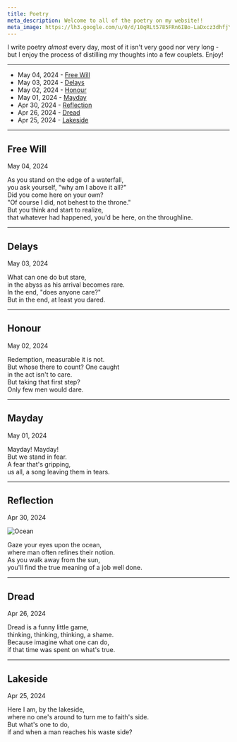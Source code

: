 ```yaml
---
title: Poetry
meta_description: Welcome to all of the poetry on my website!!
meta_image: https://lh3.google.com/u/0/d/10qRLt5785FRn6IBo-LaDxcz3dhfjYtaK=w2880-h1528-iv1
---
```


I write poetry _almost_ every day, most of it isn't very good nor very long - but I enjoy the process of distilling my thoughts into a few couplets. Enjoy!

<hr />

- May 04, 2024 - <a href="#freewill">Free Will</a>
- May 03, 2024 - <a href="#delays">Delays</a>
- May 02, 2024 - <a href="#honour">Honour</a>
- May 01, 2024 - <a href="#mayday">Mayday</a>
- Apr 30, 2024 - <a href="#reflection">Reflection</a>
- Apr 26, 2024 - <a href="#dread">Dread</a>
- Apr 25, 2024 - <a href="#lakeside">Lakeside</a>
<hr />

<h2 id="freewill">Free Will</h2>
<p>May 04, 2024</p>

As you stand on the edge of a waterfall, <br />
you ask yourself, "why am I above it all?" <br />
Did you come here on your own? <br />
"Of course I did, not behest to the throne." <br />
But you think and start to realize, <br />
that whatever had happened, you'd be here, on the throughline.

<hr />

<h2 id="delays">Delays</h2>
<p>May 03, 2024</p>

What can one do but stare, <br />
in the abyss as his arrival becomes rare. <br />
In the end, "does anyone care?" <br />
But in the end, at least you dared.

<hr />


<h2 id="honour">Honour</h2>
<p>May 02, 2024</p>

Redemption, measurable it is not. <br />
But whose there to count? One caught <br />
in the act isn't to care. <br />
But taking that first step? <br />
Only few men would dare.

<hr />

<h2 id="mayday">Mayday</h2>
<p>May 01, 2024</p>

Mayday! Mayday! <br />
But we stand in fear. <br />
A fear that's gripping, <br />
us all, a song leaving them in tears.

<hr />


<h2 id="reflection">Reflection</h2>
<p>Apr 30, 2024</p>

![Ocean](/ocean.jpg)

Gaze your eyes upon the ocean, <br />
where man often refines their notion. <br />
As you walk away from the sun, <br />
you'll find the true meaning of a job well done.

<hr />

<h2 id="lakeside">Dread</h2>
<p>Apr 26, 2024</p>

Dread is a funny little game, <br />
thinking, thinking, thinking, a shame. <br />
Because imagine what one can do, <br />
if that time was spent on what's true.

<hr />

<h2 id="lakeside">Lakeside</h2>
<p>Apr 25, 2024</p>

Here I am, by the lakeside, <br />
where no one's around to turn me to faith's side. <br />
But what's one to do, <br />
if and when a man reaches his waste side?
